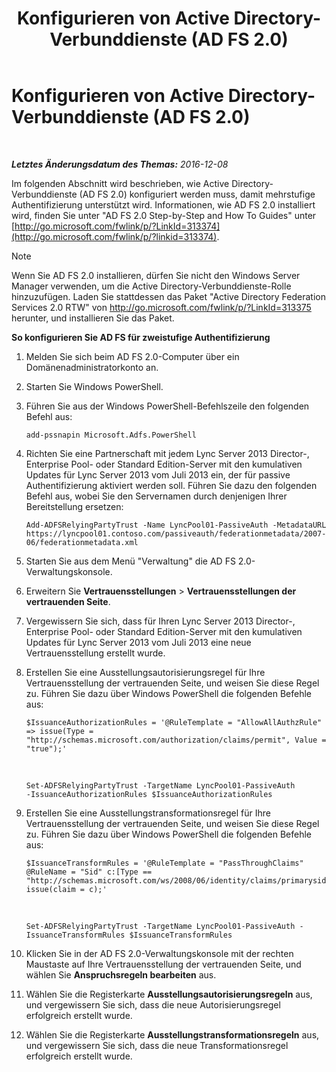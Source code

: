 ﻿---
title: Konfigurieren von Active Directory-Verbunddienste (AD FS 2.0)
TOCTitle: Konfigurieren von Active Directory-Verbunddienste (AD FS 2.0)
ms:assetid: 0ba8657f-55b8-41b3-960c-fdc5eeee6978
ms:mtpsurl: https://technet.microsoft.com/de-de/library/Dn308561(v=OCS.15)
ms:contentKeyID: 56269249
ms.date: 12/10/2016
mtps_version: v=OCS.15
ms.translationtype: HT
---

# Konfigurieren von Active Directory-Verbunddienste (AD FS 2.0)

 

_**Letztes Änderungsdatum des Themas:** 2016-12-08_

Im folgenden Abschnitt wird beschrieben, wie Active Directory-Verbunddienste (AD FS 2.0) konfiguriert werden muss, damit mehrstufige Authentifizierung unterstützt wird. Informationen, wie AD FS 2.0 installiert wird, finden Sie unter "AD FS 2.0 Step-by-Step and How To Guides" unter [http://go.microsoft.com/fwlink/p/?LinkId=313374](http://go.microsoft.com/fwlink/p/?linkid=313374).


> [!NOTE]
> Wenn Sie AD FS 2.0 installieren, dürfen Sie nicht den Windows Server Manager verwenden, um die Active Directory-Verbunddienste-Rolle hinzuzufügen. Laden Sie stattdessen das Paket "Active Directory Federation Services 2.0 RTW" von <A href="http://go.microsoft.com/fwlink/p/?linkid=313375">http://go.microsoft.com/fwlink/p/?LinkId=313375</A> herunter, und installieren Sie das Paket.




**So konfigurieren Sie AD FS für zweistufige Authentifizierung**

1.  Melden Sie sich beim AD FS 2.0-Computer über ein Domänenadministratorkonto an.

2.  Starten Sie Windows PowerShell.

3.  Führen Sie aus der Windows PowerShell-Befehlszeile den folgenden Befehl aus:
    
        add-pssnapin Microsoft.Adfs.PowerShell

4.  Richten Sie eine Partnerschaft mit jedem Lync Server 2013 Director-, Enterprise Pool- oder Standard Edition-Server mit den kumulativen Updates für Lync Server 2013 vom Juli 2013 ein, der für passive Authentifizierung aktiviert werden soll. Führen Sie dazu den folgenden Befehl aus, wobei Sie den Servernamen durch denjenigen Ihrer Bereitstellung ersetzen:
    
        Add-ADFSRelyingPartyTrust -Name LyncPool01-PassiveAuth -MetadataURL https://lyncpool01.contoso.com/passiveauth/federationmetadata/2007-06/federationmetadata.xml

5.  Starten Sie aus dem Menü "Verwaltung" die AD FS 2.0-Verwaltungskonsole.

6.  Erweitern Sie **Vertrauensstellungen** \> **Vertrauensstellungen der vertrauenden Seite**.

7.  Vergewissern Sie sich, dass für Ihren Lync Server 2013 Director-, Enterprise Pool- oder Standard Edition-Server mit den kumulativen Updates für Lync Server 2013 vom Juli 2013 eine neue Vertrauensstellung erstellt wurde.

8.  Erstellen Sie eine Ausstellungsautorisierungsregel für Ihre Vertrauensstellung der vertrauenden Seite, und weisen Sie diese Regel zu. Führen Sie dazu über Windows PowerShell die folgenden Befehle aus:
    
        $IssuanceAuthorizationRules = '@RuleTemplate = "AllowAllAuthzRule" => issue(Type = "http://schemas.microsoft.com/authorization/claims/permit", Value = "true");'

       &nbsp;
    
        Set-ADFSRelyingPartyTrust -TargetName LyncPool01-PassiveAuth 
        -IssuanceAuthorizationRules $IssuanceAuthorizationRules

9.  Erstellen Sie eine Ausstellungstransformationsregel für Ihre Vertrauensstellung der vertrauenden Seite, und weisen Sie diese Regel zu. Führen Sie dazu über Windows PowerShell die folgenden Befehle aus:
    
        $IssuanceTransformRules = '@RuleTemplate = "PassThroughClaims" @RuleName = "Sid" c:[Type == "http://schemas.microsoft.com/ws/2008/06/identity/claims/primarysid"]=> issue(claim = c);'

       &nbsp;
    
        Set-ADFSRelyingPartyTrust -TargetName LyncPool01-PassiveAuth -IssuanceTransformRules $IssuanceTransformRules

10. Klicken Sie in der AD FS 2.0-Verwaltungskonsole mit der rechten Maustaste auf Ihre Vertrauensstellung der vertrauenden Seite, und wählen Sie **Anspruchsregeln bearbeiten** aus.

11. Wählen Sie die Registerkarte **Ausstellungsautorisierungsregeln** aus, und vergewissern Sie sich, dass die neue Autorisierungsregel erfolgreich erstellt wurde.

12. Wählen Sie die Registerkarte **Ausstellungstransformationsregeln** aus, und vergewissern Sie sich, dass die neue Transformationsregel erfolgreich erstellt wurde.

